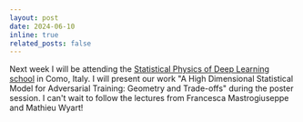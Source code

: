 ```yaml
---
layout: post
date: 2024-06-10
inline: true
related_posts: false
---
```


Next week I will be attending the [Statistical Physics of Deep Learning school](https://spdl2.lakecomoschool.org/) in Como, Italy. I will present our work "A High Dimensional Statistical Model for Adversarial Training: Geometry and Trade-offs" during the poster session. I can't wait to follow the lectures from Francesca Mastrogiuseppe and Mathieu Wyart!
